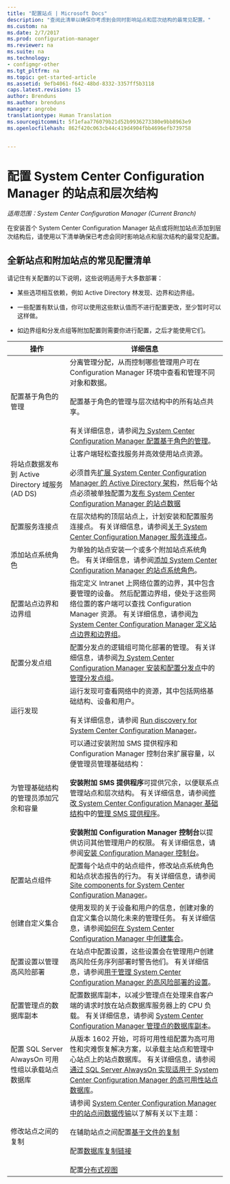```yaml
---
title: "配置站点 | Microsoft Docs"
description: "查阅此清单以确保你考虑到会同时影响站点和层次结构的最常见配置。"
ms.custom: na
ms.date: 2/7/2017
ms.prod: configuration-manager
ms.reviewer: na
ms.suite: na
ms.technology:
- configmgr-other
ms.tgt_pltfrm: na
ms.topic: get-started-article
ms.assetid: 9efb4061-f642-48bd-8332-3357ff5b3118
caps.latest.revision: 15
author: Brenduns
ms.author: brenduns
manager: angrobe
translationtype: Human Translation
ms.sourcegitcommit: 5f1efaa776079b21d52b9936273380e9bb8963e9
ms.openlocfilehash: 862f420c063cb44c419d4904fbb4696efb739758


---
```

# <a name="configure-sites-and-hierarchies-for-system-center-configuration-manager"></a>配置 System Center Configuration Manager 的站点和层次结构

*适用范围：System Center Configuration Manager (Current Branch)*

在安装首个 System Center Configuration Manager 站点或将附加站点添加到层次结构后，请使用以下清单确保已考虑会同时影响站点和层次结构的最常见配置。  

## <a name="checklist-of-common-configurations-for-new-and-additional-sites"></a>全新站点和附加站点的常见配置清单  
请记住有关配置的以下说明，这些说明适用于大多数部署：

-   某些选项相互依赖，例如 Active Directory 林发现、边界和边界组。  

-   一些配置有默认值，你可以使用这些默认值而不进行配置更改，至少暂时可以这样做。  

-   如边界组和分发点组等附加配置则需要你进行配置，之后才能使用它们。  

|操作|详细信息|  
|------------|-------------|  
|配置基于角色的管理|分离管理分配，从而控制哪些管理用户可在 Configuration Manager 环境中查看和管理不同对象和数据。<br /><br /> 配置基于角色的管理与层次结构中的所有站点共享。   <br/><br/>有关详细信息，请参阅[为 System Center Configuration Manager 配置基于角色的管理](../../../../core/servers/deploy/configure/configure-role-based-administration.md)。|  
|将站点数据发布到 Active Directory 域服务 (AD DS)|让客户端轻松查找服务并高效使用站点资源。<br /><br /> 必须首先[扩展 System Center Configuration Manager 的 Active Directory 架构](../../../../core/plan-design/network/extend-the-active-directory-schema.md)，然后每个站点必须被单独配置为[发布 System Center Configuration Manager 的站点数据](../../../../core/servers/deploy/configure/publish-site-data.md)|  
|配置服务连接点|在层次结构的顶层站点上，计划安装和配置服务连接点。 有关详细信息，请参阅[关于 System Center Configuration Manager 服务连接点](../../../../core/servers/deploy/configure/about-the-service-connection-point.md)。|  
|添加站点系统角色|为单独的站点安装一个或多个附加站点系统角色。  有关详细信息，请参阅[添加 System Center Configuration Manager 的站点系统角色](../../../../core/servers/deploy/configure/add-site-system-roles.md)。|  
|配置站点边界和边界组|指定定义 Intranet 上网络位置的边界，其中包含要管理的设备。 然后配置边界组，使处于这些网络位置的客户端可以查找 Configuration Manager 资源。 有关详细信息，请参阅[为 System Center Configuration Manager 定义站点边界和边界组](../../../../core/servers/deploy/configure/define-site-boundaries-and-boundary-groups.md)。|  
|配置分发点组|配置分发点的逻辑组可简化部署的管理。 有关详细信息，请参阅[为 System Center Configuration Manager 安装和配置分发点](../../../../core/servers/deploy/configure/install-and-configure-distribution-points.md)中的[管理分发点组](../../../../core/servers/deploy/configure/install-and-configure-distribution-points.md#bkmk_manage)。|  
|运行发现|运行发现可查看网络中的资源，其中包括网络基础结构、设备和用户。<br /><br /> 有关详细信息，请参阅 [Run discovery for System Center Configuration Manager](../../../../core/servers/deploy/configure/run-discovery.md)。|  
|为管理基础结构的管理员添加冗余和容量|可以通过安装附加 SMS 提供程序和 Configuration Manager 控制台来扩展容量，以便管理员管理基础结构：<br /><br /> **安装附加 SMS 提供程序**可提供冗余，以便联系点管理站点和层次结构。 有关详细信息，请参阅[修改 System Center Configuration Manager 基础结构](../../../../core/servers/manage/modify-your-infrastructure.md)中的[管理 SMS 提供程序](../../../../core/servers/manage/modify-your-infrastructure.md#BKMK_ManageSMSprovider)。<br /><br /> **安装附加 Configuration Manager 控制台**以提供访问其他管理用户的权限。 有关详细信息，请参阅[安装 Configuration Manager 控制台](../../../../core/servers/deploy/install/install-consoles.md)。|  
|配置站点组件|配置每个站点中的站点组件，修改站点系统角色和站点状态报告的行为。 有关详细信息，请参阅 [Site components for System Center Configuration Manager](../../../../core/servers/deploy/configure/site-components.md)。|  
|创建自定义集合|使用发现的关于设备和用户的信息，创建对象的自定义集合以简化未来的管理任务。 有关详细信息，请参阅[如何在 System Center Configuration Manager 中创建集合](../../../../core/clients/manage/collections/create-collections.md)。|  
|配置设置以管理高风险部署|在站点中配置设置，这些设置会在管理用户创建高风险任务序列部署时警告他们。  有关详细信息，请参阅[用于管理 System Center Configuration Manager 的高风险部署的设置](../../../../protect/understand/settings-to-manage-high-risk-deployments.md)。|  
|配置管理点的数据库副本|配置数据库副本，以减少管理点在处理来自客户端的请求时放在站点数据库服务器上的 CPU 负载。 有关详细信息，请参阅 [System Center Configuration Manager 管理点的数据库副本](../../../../core/servers/deploy/configure/database-replicas-for-management-points.md)。|  
|配置 SQL Server AlwaysOn 可用性组以承载站点数据库|从版本 1602 开始，可将可用性组配置为高可用性和灾难恢复解决方案，以承载主站点和管理中心站点上的站点数据库。 有关详细信息，请参阅[通过 SQL Server AlwaysOn 实现适用于 System Center Configuration Manager 的高可用性站点数据库](../../../../core/servers/deploy/configure/sql-server-alwayson-for-a-highly-available-site-database.md)。|  
|修改站点之间的复制|请参阅 [System Center Configuration Manager 中的站点间数据传输](../../../../core/servers/manage/data-transfers-between-sites.md)以了解有关以下主题：<br /><br /> 在辅助站点之间配置[基于文件的复制](../../../../core/servers/manage/data-transfers-between-sites.md#bkmk_fileroute)<br /><br /> 配置[数据库复制链接](../../../../core/servers/manage/data-transfers-between-sites.md#bkmk_Dblinks)<br /><br /> 配置[分布式视图](../../../../core/servers/manage/data-transfers-between-sites.md#bkmk_distviews)|  



<!--HONumber=Feb17_HO2-->


